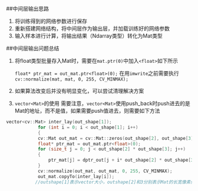 ##中间层输出思路
1.	将训练得到的网络参数进行保存
2.	重新搭建网络结构，将中间层作为输出层，并加载训练好的网络参数
3.	输入样本进行计算，将输出结果（Ndarray类型）转化为Mat类型

##中间层输出问题总结
1.	将float类型批量存入Mat时，需要在`mat.ptr(0)`中加入`<float>`如下所示

	`float* ptr_mat = out_mat.ptr<float>(0);`
	在用`imwrite`之前需要执行
	`cv::normalize(mat, mat, 0, 255, CV_MINMAX);`

2.	如果算法改变后并没有明显变化，可以尝试清理解决方案

3.	`vector<Mat>`的使用
	需要注意，`vector<Mat>`使用push_back时push进去的是Mat的地址，而不是值，如果需要push值进去，则需要如下方法
```cpp
vector<cv::Mat> inter_lay(out_shape[1]);
			for (int i = 0; i < out_shape[1]; i++)
			{
			cv::Mat out_mat = cv::Mat::zeros(out_shape[2], out_shape[3], CV_32FC1);
			float* ptr_mat = out_mat.ptr<float>(0);
			for (size_t j = 0; j < out_shape[2] * out_shape[3]; j++)
			{
				ptr_mat[j] = dptr_out[j + i* out_shape[2] * out_shape[3]];
			}
			cv::normalize(out_mat, out_mat, 0, 255, CV_MINMAX);
			out_mat.copyTo(inter_lay[i]);
           //outshape[1]表示vector大小，outshape[2]和3分别表示Mat的长宽像素值
```





